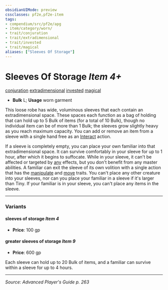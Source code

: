 ```yaml
---
obsidianUIMode: preview
cssclasses: pf2e,pf2e-item
tags:
- compendium/src/pf2e/apg
- item/category/worn/
- trait/conjuration
- trait/extradimensional
- trait/invested
- trait/magical
aliases: ["Sleeves Of Storage"]
---
```

# Sleeves Of Storage *Item 4+*  
[conjuration](rules/traits/conjuration.md "Conjuration School Trait")  [extradimensional](rules/traits/extradimensional.md "Extradimensional Effect Trait")  [invested](rules/traits/invested.md "Invested Item Trait")  [magical](rules/traits/magical.md "Magical Item Trait")  

- **Bulk** L; **Usage** worn garment

This loose robe has wide, voluminous sleeves that each contain an extradimensional space. These spaces each function as a bag of holding that can hold up to 5 Bulk of items (for a total of 10 Bulk), though no individual item can be of more than 1 Bulk; the sleeves grow slightly heavy as you reach maximum capacity. You can add or remove an item from a sleeve with a single hand free as an [Interact](rules/actions/interact.md) action.

If a sleeve is completely empty, you can place your own familiar into that extradimensional space. It can survive comfortably in your sleeve for up to 1 hour, after which it begins to suffocate. While in your sleeve, it can't be affected or targeted by [any](rules/traits/any-b1.md "Any Alignment Trait") effects, but you don't benefit from any master abilities. A familiar can exit the sleeve of its own volition with a single action that has the [manipulate](rules/traits/manipulate.md "Manipulate General Trait") and [move](rules/traits/move.md "Move Combat Trait") traits. You can't place any other creature into your sleeves, nor can you place your familiar in a sleeve if it's larger than Tiny. If your familiar is in your sleeve, you can't place any items in the sleeve.

---

### Variants

#### sleeves of storage *Item 4*

- **Price**: 100 gp

#### greater sleeves of storage *Item 9*

- **Price**: 600 gp

Each sleeve can hold up to 20 Bulk of items, and a familiar can survive within a sleeve for up to 4 hours.

---
*Source: Advanced Player's Guide p. 263*